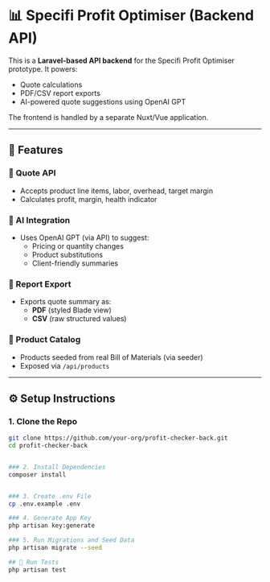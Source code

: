 # 📊 Specifi Profit Optimiser (Backend API)

This is a **Laravel-based API backend** for the Specifi Profit Optimiser prototype. It powers:

- Quote calculations
- PDF/CSV report exports
- AI-powered quote suggestions using OpenAI GPT

The frontend is handled by a separate Nuxt/Vue application.

---

## 🚀 Features

### 💼 Quote API
- Accepts product line items, labor, overhead, target margin
- Calculates profit, margin, health indicator

### 🧠 AI Integration
- Uses OpenAI GPT (via API) to suggest:
  - Pricing or quantity changes
  - Product substitutions
  - Client-friendly summaries

### 📄 Report Export
- Exports quote summary as:
  - **PDF** (styled Blade view)
  - **CSV** (raw structured values)

### 🧾 Product Catalog
- Products seeded from real Bill of Materials (via seeder)
- Exposed via `/api/products`

---

## ⚙️ Setup Instructions

### 1. Clone the Repo

```bash
git clone https://github.com/your-org/profit-checker-back.git
cd profit-checker-back


### 2. Install Dependencies
composer install


### 3. Create .env File
cp .env.example .env

### 4. Generate App Key
php artisan key:generate

### 5. Run Migrations and Seed Data
php artisan migrate --seed

## 🧪 Run Tests
php artisan test

